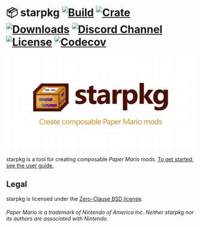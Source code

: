 # 📦 starpkg [![Build](https://img.shields.io/github/workflow/status/nanaian/starpkg/Push/master)](https://github.com/nanaian/starpkg/actions) [![Crate](https://img.shields.io/crates/v/starpkg?label=release)](https://crates.io/crates/starpkg) [![Downloads](https://img.shields.io/github/downloads/nanaian/starpkg/total)](https://github.com/nanaian/starpkg/releases/latest) [![Discord Channel](https://img.shields.io/discord/279322074412089344?color=7289DA&logo=discord&logoColor=fff)](https://discord.gg/xzq6egG) [![License](https://img.shields.io/github/license/nanaian/starpkg)](https://github.com/nanaian/starpkg/blob/master/LICENSE) [![Codecov](https://img.shields.io/codecov/c/gh/nanaian/starpkg/master)](https://codecov.io/gh/nanaian/starpkg)

![Banner](docs/banner.svg)

starpkg is a tool for creating composable _Paper Mario_ mods. [To get started, see the user guide.](https://imalex.xyz/starpkg)

## Legal

starpkg is licensed under the [Zero-Clause BSD license](LICENSE).

###### Paper Mario is a trademark of Nintendo of America Inc. Neither starpkg nor its authors are associated with Nintendo.
